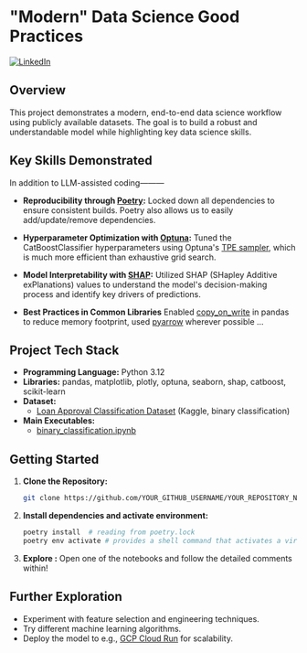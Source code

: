 # "Modern" Data Science Good Practices

[![LinkedIn](https://img.shields.io/badge/LinkedIn-Connect-blue?style=for-the-disabled)](https://www.linkedin.com/in/everestlaw/)

## Overview

This project demonstrates a modern, end-to-end data science workflow using publicly available datasets. The goal is to build a robust and understandable model while highlighting key data science skills.

## Key Skills Demonstrated
In addition to LLM-assisted coding———

*  **Reproducibility through [Poetry](https://python-poetry.org/):** Locked down all dependencies to ensure consistent builds. Poetry also allows us to easily add/update/remove dependencies.

*   **Hyperparameter Optimization with [Optuna](https://optuna.org/):** Tuned the CatBoostClassifier hyperparameters using Optuna's [TPE sampler](https://hub.optuna.org/samplers/tpe_tutorial/), which is much more efficient than exhaustive grid search.

*   **Model Interpretability with [SHAP](https://shap.readthedocs.io/en/latest/example_notebooks/overviews/An%20introduction%20to%20explainable%20AI%20with%20Shapley%20values.html):**  Utilized SHAP (SHapley Additive exPlanations) values to understand the model's decision-making process and identify key drivers of predictions.
*   **Best Practices in Common Libraries**  Enabled [copy_on_write](https://pandas.pydata.org/docs/user_guide/copy_on_write.html#copy-on-write) in pandas to reduce memory footprint, used [pyarrow](https://pandas.pydata.org/docs/user_guide/pyarrow.html) wherever possible ...


## Project Tech Stack

*   **Programming Language:** Python 3.12
*   **Libraries:** pandas, matplotlib, plotly, optuna, seaborn, shap, catboost, scikit-learn
*   **Dataset:** 
    - [Loan Approval Classification Dataset](https://www.kaggle.com/datasets/taweilo/loan-approval-classification-data/data) (Kaggle, binary classification)
*   **Main Executables:**
    - [binary_classification.ipynb](binary_classification.ipynb)

## Getting Started

1.  **Clone the Repository:**
    ```bash
    git clone https://github.com/YOUR_GITHUB_USERNAME/YOUR_REPOSITORY_NAME
    ```
2.  **Install dependencies and activate environment:**
    ```bash
    poetry install  # reading from poetry.lock
    poetry env activate # provides a shell command that activates a virtual env
    ```
3.  **Explore :** Open one of the notebooks and follow the detailed comments within!


## Further Exploration
*   Experiment with feature selection and engineering techniques.
*   Try different machine learning algorithms.
*   Deploy the model to e.g., [GCP Cloud Run](https://cloud.google.com/run?hl=en) for scalability.